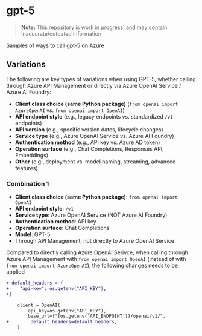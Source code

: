 # gpt-5

> **Note:** This repository is work in progress, and may contain inaccurate/outdated information

Samples of ways to call gpt-5 on Azure

## Variations

The following are key types of variations when using GPT-5, whether calling through Azure API Management or directly via Azure OpenAI Service / Azure AI Foundry:

- **Client class choice (same Python package)** (`from openai import AzureOpenAI` vs. `from openai import OpenAI`)
- **API endpoint style** (e.g., legacy endpoints vs. standardized `/v1` endpoints)
- **API version** (e.g., specific version dates, lifecycle changes)
- **Service type** (e.g., Azure OpenAI Service vs. Azure AI Foundry)
- **Authentication method** (e.g., API key vs. Azure AD token)
- **Operation surface** (e.g., Chat Completions, Responses API, Embeddings)
- **Other** (e.g., deployment vs. model naming, streaming, advanced features)

### Combination 1
- **Client class choice (same Python package)**: `from openai import OpenAI`
- **API endpoint style**: `/v1`
- **Service type**: Azure OpenAI Service (NOT Azure AI Foundry)
- **Authentication method**: API key
- **Operation surface**: Chat Completions
- **Model**: GPT-5
- Through API Management, not directly to Azure OpenAI Service

Compared to directly calling Azure OpenAI Serivce, when calling through Azure API Management with `from openai import OpenAI` (instead of with  `from openai import AzureOpenAI`), the following changes needs to be applied
```diff
+ default_headers = {
+    "api-key": os.getenv("API_KEY"),
+}

    client = OpenAI(
        api_key=os.getenv("API_KEY"),
        base_url=f"{os.getenv('API_ENDPOINT')}/openai/v1/",
+        default_headers=default_headers,
    )
```

